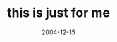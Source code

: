 ---
layout: base.njk
title : 'this is just for me' 
view_title : 'this is just for me' 
year : '2004' 
date : '2004-12-15' 
img_file : '/drawing/thisisjustforme.png' 
html_file : 'thisisjustforme' 
next_html : 'doyouhearmesayhello.html' 
year_order : '242' 
permalink : "title/{{html_file}}.html"
---